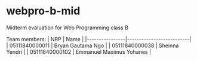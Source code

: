 # webpro-b-mid
Midterm evaluation for Web Programming class B

Team members:
| NRP            | Name                     |
|----------------|--------------------------|
| 05111840000011 | Bryan Gautama Ngo        |
| 05111840000038 | Sheinna Yendri           |
| 05111840000102 | Emmanuel Maximus Yohanes |
